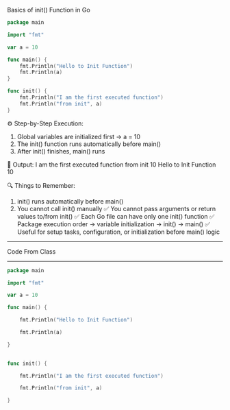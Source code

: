 Basics of init() Function in Go

```go
package main

import "fmt"

var a = 10

func main() {
    fmt.Println("Hello to Init Function")
    fmt.Println(a)
}

func init() {
    fmt.Println("I am the first executed function")
    fmt.Println("from init", a)
}
```

⚙️ Step-by-Step Execution:
1. Global variables are initialized first → a = 10
2. The init() function runs automatically before main()
3. After init() finishes, main() runs

📘 Output:
I am the first executed function
from init 10
Hello to Init Function
10

🔍 Things to Remember:
1. init() runs automatically before main() 
2. You cannot call init() manually 
✅ You cannot pass arguments or return values to/from init()
✅ Each Go file can have only one init() function
✅ Package execution order → variable initialization → init() → main()
✅ Useful for setup tasks, configuration, or initialization before main() logic

---
Code From Class 
___

```go
package main

import "fmt"

var a = 10

func main() {

    fmt.Println("Hello to Init Function")

    fmt.Println(a)

}

  
func init() {

    fmt.Println("I am the first executed function")

    fmt.Println("from init", a)

}
```

